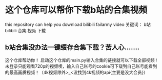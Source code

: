 # 这个仓库可以帮你下载b站的合集视频
this repository can help you download bilibili failarmy video
关键词： b站 bilibili 合集 视频 下载
## b站合集没办法一键缓存合集下载？苦人心.......
这个仓库帮助你！
启动这个仓库的main.py输入合集的链接就可以下载全部视频！
未登录只能观看720p的视频噢，输入自己账号的cookie可下载到自己账号能看到的最高画质视频！（4k视频除外>_<没找到4k视频的api{主要是没大会员}）
